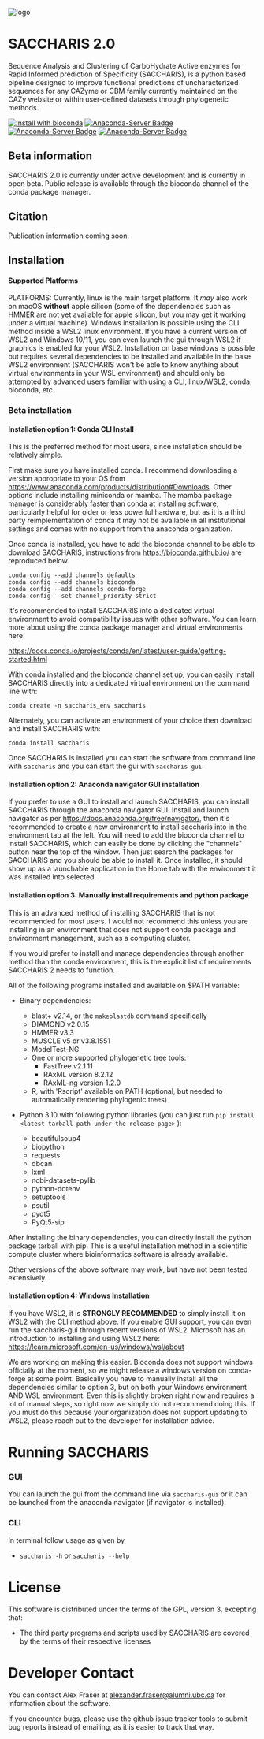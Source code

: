 ![logo](logo_caps_light-dark.png)
# SACCHARIS 2.0
Sequence Analysis and Clustering of CarboHydrate Active enzymes for Rapid Informed 
prediction of Specificity (SACCHARIS), is a python based pipeline designed to improve 
functional predictions of uncharacterized sequences for any CAZyme or CBM family 
currently maintained on the CAZy website or within user-defined datasets through
phylogenetic methods.

[![install with bioconda](https://img.shields.io/badge/install%20with-bioconda-brightgreen.svg?style=flat)](http://bioconda.github.io/recipes/saccharis/README.html)
[![Anaconda-Server Badge](https://anaconda.org/bioconda/saccharis/badges/version.svg)](https://anaconda.org/bioconda/saccharis)
[![Anaconda-Server Badge](https://anaconda.org/bioconda/saccharis/badges/latest_release_date.svg)](https://anaconda.org/bioconda/saccharis)
[![Anaconda-Server Badge](https://anaconda.org/bioconda/saccharis/badges/license.svg)](https://anaconda.org/bioconda/saccharis)

## Beta information

SACCHARIS 2.0 is currently under active development and is currently in open beta. 
Public release is available through the bioconda channel of the conda package manager.

## Citation

[//]: # (todo: update this to new paper when it's published?)
Publication information coming soon.

## Installation

[//]: # (Run the linux_install script to set up the virtual environment, or run )

[//]: # (``conda install --use-local /path/to/conda_package.tar.gz``)

#### Supported Platforms
PLATFORMS: Currently, linux is the main target platform. It *may* also work on macOS **without** apple silicon (some of 
the dependencies such as HMMER are not yet available for apple silicon, but you may get it working under a virtual 
machine). Windows installation is possible using the CLI method inside a WSL2 linux environment. If you have a current 
version of WSL2 and Windows 10/11, you can even launch the gui through WSL2 if graphics is enabled for your WSL2. 
Installation on base windows is possible but requires several dependencies to be installed and available in the base 
WSL2 environment (SACCHARIS won't be able to know anything about virtual environments in your WSL environment) and 
should only be attempted by advanced users familiar with using a CLI, linux/WSL2, conda, bioconda, etc.
### Beta installation

#### Installation option 1: Conda CLI Install

This is the preferred method for most users, since installation should be relatively simple.


First make sure you have installed conda. I recommend downloading a version appropriate to your OS from 
https://www.anaconda.com/products/distribution#Downloads. Other options include installing miniconda or 
mamba. The mamba package manager is considerably faster than conda at installing software, particularly 
helpful for older or less powerful hardware, but as it is a third party reimplementation of conda it may 
not be available in all institutional settings and comes with no support from the anaconda organization.

Once conda is installed, you have to add the bioconda channel to be able to download SACCHARIS, instructions
from https://bioconda.github.io/ are reproduced below.

```
conda config --add channels defaults
conda config --add channels bioconda
conda config --add channels conda-forge
conda config --set channel_priority strict
```

It's recommended to install SACCHARIS into a dedicated virtual environment to avoid compatibility issues with other 
software. You can learn more about using the conda package manager and virtual environments here:

https://docs.conda.io/projects/conda/en/latest/user-guide/getting-started.html

With conda installed and the bioconda channel set up, you can easily install SACCHARIS directly into a dedicated virtual environment on the command 
line with:

``conda create -n saccharis_env saccharis``

Alternately, you can activate an environment of your choice then download and install SACCHARIS with:

``conda install saccharis``


Once SACCHARIS is installed you can start the software from command line with `saccharis` and you can start the gui with
`saccharis-gui`.

#### Installation option 2: Anaconda navigator GUI installation
If you prefer to use a GUI to install and launch SACCHARIS, you can install SACCHARIS through the anaconda navigator
GUI. Install and launch navigator as per https://docs.anaconda.org/free/navigator/, then it's recommended to create a 
new environment to install saccharis into in the environment tab at the left. You will need to add the bioconda channel
to install SACCHARIS, which can easily be done by clicking the "channels" button near the top of the window. Then just 
search the packages for SACCHARIS and you should be able to install it. Once installed, it should show up as a 
launchable application in the Home tab with the environment it was installed into selected.



[//]: # ()
[//]: # (#### Installation option 2: Script installation to a virtual environment on a linux system)

[//]: # ()
[//]: # (If you have problems with the standard conda package install, you can use the environment.yaml file and the install_linux.sh script from this github repository to set up a virtual environment with the known working dependency versions.)

[//]: # ()
[//]: # (First make sure you have installed conda. I recommend downloading a version appropriate to your OS from https://www.anaconda.com/products/distribution#Downloads)

[//]: # ()
[//]: # (Then you can simply run "install_linux.sh". This will automatically download and install dependencies to a virtual environment for SACCHARIS 2 using conda.)

[//]: # (Once installed, it activates the "saccharis_env" virtual environment, from which you can use saccharis right away.)

[//]: # ()
[//]: # (In the future, when starting a new shell, you will need to activate the saccharis_env envrionment before you can use saccharis.)

[//]: # (The default command for this is: "conda activate saccharis_env")

[//]: # ()
[//]: # (You can learn more about using the conda package manager and virtual environments here:)

[//]: # (https://docs.conda.io/projects/conda/en/latest/user-guide/getting-started.html)

[//]: # ()
#### Installation option 3: Manually install requirements and python package

This is an advanced method of installing SACCHARIS that is not recommended for most users. I would not recommend this 
unless you are installing in an environment that does not support conda package and environment management, such as a 
computing cluster.

If you would prefer to install and manage dependencies through another method than the conda environment, this is the 
explicit list of requirements SACCHARIS 2 needs to function.

All of the following programs installed and available on $PATH variable:

* Binary dependencies:
  * blast+ v2.14, or the `makeblastdb` command specifically
  * DIAMOND v2.0.15
  * HMMER v3.3
  * MUSCLE v5 or v3.8.1551
  * ModelTest-NG
  * One or more supported phylogenetic tree tools:
    * FastTree v2.1.11
    * RAxML version 8.2.12
    * RAxML-ng version 1.2.0
  * R, with 'Rscript' available on PATH (optional, but needed to automatically rendering phylogenic trees)
* Python 3.10 with following python libraries 
  (you can just run `pip install <latest tarball path under the release page>` ):

  * beautifulsoup4
  * biopython
  * requests
  * dbcan
  * lxml
  * ncbi-datasets-pylib
  * python-dotenv
  * setuptools
  * psutil
  * pyqt5
  * PyQt5-sip

After installing the binary dependencies, you can directly install the python package tarball with pip.
This is a useful installation method in a scientific compute cluster where bioinformatics software is
already available.

Other versions of the above software may work, but have not been tested extensively.

#### Installation option 4: Windows Installation

If you have WSL2, it is **STRONGLY RECOMMENDED** to simply install it on WSL2 with the CLI method above. If you enable 
GUI support, you can even run the saccharis-gui through recent versions of WSL2. Microsoft has an introduction to 
installing and using WSL2 here:
https://learn.microsoft.com/en-us/windows/wsl/about

We are working on making this easier. Bioconda does not support windows officially at the moment, so we might release a 
windows version on conda-forge at some point. Basically you have to manually install all the dependencies similar to 
option 3, but on both your Windows environment AND WSL environment. Even this is slightly broken right now and requires 
a lot of manual steps, so right now we simply do not recommend doing this. If you must do this because your 
organization does not support updating to WSL2, please reach out to the developer for installation advice.







# Running SACCHARIS
### GUI
You can launch the gui from the command line via `saccharis-gui` or it can be launched from the anaconda navigator 
(if navigator is installed).

[//]: # (todo: add start menu and/or desktop shortcuts to gui install?)

### CLI
In terminal follow usage as given by
  - `saccharis -h` or `saccharis --help`

# License
  This software is distributed under the terms of the GPL, version 3, excepting that:

  - The third party programs and scripts used by SACCHARIS are covered by the terms of their respective licenses

# Developer Contact
You can contact Alex Fraser at alexander.fraser@alumni.ubc.ca for information about the software. 

If you encounter bugs, please use the github issue tracker tools to submit bug reports instead of emailing, as it is easier to track that way.
